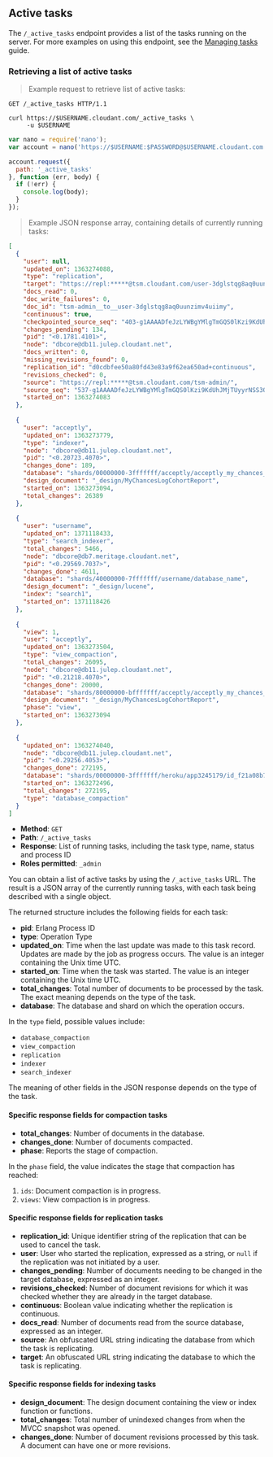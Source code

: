 ## Active tasks

The `/_active_tasks` endpoint provides a list of the tasks running on the server.
For more examples on using this endpoint,
see the [Managing tasks](managing-tasks.html) guide.

### Retrieving a list of active tasks

> Example request to retrieve list of active tasks:

```http
GET /_active_tasks HTTP/1.1
```

```shell
curl https://$USERNAME.cloudant.com/_active_tasks \
     -u $USERNAME
```

```javascript
var nano = require('nano');
var account = nano('https://$USERNAME:$PASSWORD@$USERNAME.cloudant.com');

account.request({
  path: '_active_tasks'
}, function (err, body) {
  if (!err) {
    console.log(body);
  }
});
```

> Example JSON response array, containing details of currently running tasks:

``` json
[
  {
    "user": null,
    "updated_on": 1363274088,
    "type": "replication",
    "target": "https://repl:*****@tsm.cloudant.com/user-3dglstqg8aq0uunzimv4uiimy/",
    "docs_read": 0,
    "doc_write_failures": 0,
    "doc_id": "tsm-admin__to__user-3dglstqg8aq0uunzimv4uiimy",
    "continuous": true,
    "checkpointed_source_seq": "403-g1AAAADfeJzLYWBgYMlgTmGQS0lKzi9KdUhJMjTRyyrNSS3QS87JL01JzCvRy0styQGqY0pkSLL___9_VmIymg5TXDqSHIBkUj1YUxyaJkNcmvJYgCRDA5AC6tuflZhGrPsgGg9ANAJtzMkCAPFSStc",
    "changes_pending": 134,
    "pid": "<0.1781.4101>",
    "node": "dbcore@db11.julep.cloudant.net",
    "docs_written": 0,
    "missing_revisions_found": 0,
    "replication_id": "d0cdbfee50a80fd43e83a9f62ea650ad+continuous",
    "revisions_checked": 0,
    "source": "https://repl:*****@tsm.cloudant.com/tsm-admin/",
    "source_seq": "537-g1AAAADfeJzLYWBgYMlgTmGQS0lKzi9KdUhJMjTUyyrNSS3QS87JL01JzCvRy0styQGqY0pkSLL___9_VmI9mg4jXDqSHIBkUj1WTTityWMBkgwNQAqob39WYhextkE0HoBoBNo4MQsAFuVLVQ",
    "started_on": 1363274083
  },
  
  {
    "user": "acceptly",
    "updated_on": 1363273779,
    "type": "indexer",
    "node": "dbcore@db11.julep.cloudant.net",
    "pid": "<0.20723.4070>",
    "changes_done": 189,
    "database": "shards/00000000-3fffffff/acceptly/acceptly_my_chances_logs_live.1321035717",
    "design_document": "_design/MyChancesLogCohortReport",
    "started_on": 1363273094,
    "total_changes": 26389
  },
  
  {
    "user": "username",
    "updated_on": 1371118433,
    "type": "search_indexer",
    "total_changes": 5466,
    "node": "dbcore@db7.meritage.cloudant.net",
    "pid": "<0.29569.7037>",
    "changes_done": 4611,
    "database": "shards/40000000-7fffffff/username/database_name",
    "design_document": "_design/lucene",
    "index": "search1",
    "started_on": 1371118426
  },
  
  {
    "view": 1,
    "user": "acceptly",
    "updated_on": 1363273504,
    "type": "view_compaction",
    "total_changes": 26095,
    "node": "dbcore@db11.julep.cloudant.net",
    "pid": "<0.21218.4070>",
    "changes_done": 20000,
    "database": "shards/80000000-bfffffff/acceptly/acceptly_my_chances_logs_live.1321035717",
    "design_document": "_design/MyChancesLogCohortReport",
    "phase": "view",
    "started_on": 1363273094
  },
  
  {
    "updated_on": 1363274040,
    "node": "dbcore@db11.julep.cloudant.net",
    "pid": "<0.29256.4053>",
    "changes_done": 272195,
    "database": "shards/00000000-3fffffff/heroku/app3245179/id_f21a08b7005e_logs.1346083461",
    "started_on": 1363272496,
    "total_changes": 272195,
    "type": "database_compaction"
  }
]
```

-   **Method**: `GET`
-   **Path**: `/_active_tasks`
-   **Response**: List of running tasks, including the task type, name, status and process ID
-   **Roles permitted**: `_admin`

You can obtain a list of active tasks by using the `/_active_tasks` URL. The result is a JSON array of the currently running tasks, with each task being described with a single object.

The returned structure includes the following fields for each task:

-   **pid**: Erlang Process ID
-   **type**: Operation Type
-   **updated\_on**: Time when the last update was made to this task record. Updates are made by the job as progress occurs. The value is an integer containing the Unix time UTC.
-   **started\_on**: Time when the task was started. The value is an integer containing the Unix time UTC.
-   **total\_changes**: Total number of documents to be processed by the task. The exact meaning depends on the type of the task.
-   **database**: The database and shard on which the operation occurs.

In the `type` field, possible values include:

-   `database_compaction`
-   `view_compaction`
-   `replication`
-   `indexer`
-   `search_indexer`

The meaning of other fields in the JSON response depends on the type of the task.

#### Specific response fields for compaction tasks

-   **total\_changes**: Number of documents in the database.
-   **changes\_done**: Number of documents compacted.
-   **phase**: Reports the stage of compaction.

In the `phase` field, the value indicates the stage that compaction has reached:

1. `ids`: Document compaction is in progress.
2. `views`: View compaction is in progress.

#### Specific response fields for replication tasks

-   **replication\_id**: Unique identifier string of the replication that can be used to cancel the task.
-   **user**: User who started the replication, expressed as a string, or `null` if the replication was not initiated by a user.
-   **changes\_pending**: Number of documents needing to be changed in the target database, expressed as an integer.
-   **revisions\_checked**: Number of document revisions for which it was checked whether they are already in the target database.
-   **continuous**: Boolean value indicating whether the replication is continuous.
-   **docs\_read**: Number of documents read from the source database, expressed as an integer.
-   **source**: An obfuscated URL string indicating the database from which the task is replicating.
-   **target**: An obfuscated URL string indicating the database to which the task is replicating.

#### Specific response fields for indexing tasks

-   **design\_document**: The design document containing the view or index function or functions.
-   **total\_changes**: Total number of unindexed changes from when the MVCC snapshot was opened.
-   **changes\_done**: Number of document revisions processed by this task. A document can have one or more revisions.

